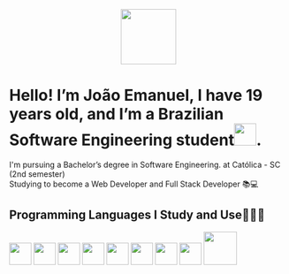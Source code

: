 <div id="header" align="center">
  <img src="https://media.giphy.com/media/M9gbBd9nbDrOTu1Mqx/giphy.gif" width="100"/>
</div>
<div id="about_me">
<h1>Hello! I’m João Emanuel, I have 19 years old, and I’m a Brazilian Software Engineering student<a href="https://commons.wikimedia.org/wiki/File:Flag_of_Brazil.svg"><img width="40" src="https://upload.wikimedia.org/wikipedia/commons/thumb/0/05/Flag_of_Brazil.svg/64px-Flag_of_Brazil.svg.png?20240809055211"></a>.</h1>
<p>I'm pursuing a Bachelor’s degree in Software Engineering. at Católica - SC (2nd semester) <br>
Studying to become a Web Developer and Full Stack Developer 📚💻</p>
</div>

<div id="linguagens">
<h2>Programming Languages I Study and Use👨🏻‍💻</h2>
<img src="https://cdn.jsdelivr.net/gh/devicons/devicon@latest/icons/html5/html5-original.svg" width="40"/>
<img src="https://cdn.jsdelivr.net/gh/devicons/devicon@latest/icons/css3/css3-original.svg" width="40"/>
<img src="https://cdn.jsdelivr.net/gh/devicons/devicon@latest/icons/javascript/javascript-original.svg" width="40"/>
<img src="https://cdn.jsdelivr.net/gh/devicons/devicon@latest/icons/typescript/typescript-original.svg" width="40"/>
<img src="https://cdn.jsdelivr.net/gh/devicons/devicon@latest/icons/react/react-original.svg" width="40"/>
<img src="https://cdn.jsdelivr.net/gh/devicons/devicon@latest/icons/vitejs/vitejs-original.svg" width="40"/>
<img src="https://cdn.jsdelivr.net/gh/devicons/devicon@latest/icons/php/php-original.svg" width="40"/>
<img src="https://cdn.jsdelivr.net/gh/devicons/devicon@latest/icons/nodejs/nodejs-original.svg" width="40"/>
<img src="https://cdn.jsdelivr.net/gh/devicons/devicon@latest/icons/mysql/mysql-original-wordmark.svg" width="60"/>


          
        
</div>

<!---
COXANAY/COXANAY is a ✨ special ✨ repository because its `README.md` (this file) appears on your GitHub profile.
You can click the Preview link to take a look at your changes.
--->
